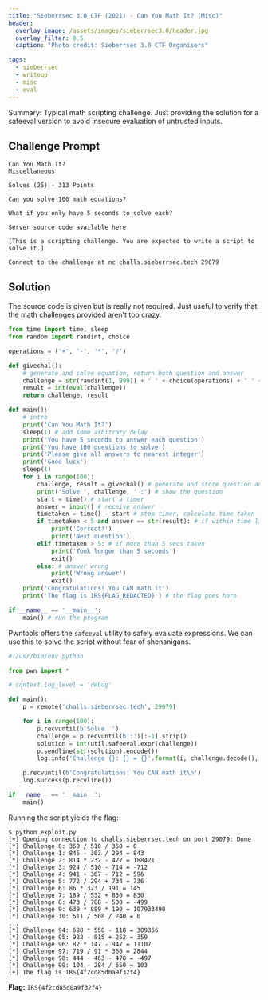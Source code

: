 ```yaml
---
title: "Sieberrsec 3.0 CTF (2021) - Can You Math It? (Misc)"
header:
  overlay_image: /assets/images/sieberrsec3.0/header.jpg
  overlay_filter: 0.5
  caption: "Photo credit: Sieberrsec 3.0 CTF Organisers"

tags:
  - sieberrsec
  - writeup
  - misc
  - eval
---
```


Summary: Typical math scripting challenge. Just providing the solution for a safeeval version to
avoid insecure evaluation of untrusted inputs.

## Challenge Prompt

```
Can You Math It?
Miscellaneous

Solves (25) - 313 Points

Can you solve 100 math equations?

What if you only have 5 seconds to solve each?

Server source code available here

[This is a scripting challenge. You are expected to write a script to solve it.]

Connect to the challenge at nc challs.sieberrsec.tech 29079
```

## Solution

The source code is given but is really not required. Just useful to verify that the math challenges
provided aren't too crazy.

```python
from time import time, sleep
from random import randint, choice

operations = ('+', '-', '*', '/')

def givechal():
    # generate and solve equation, return both question and answer
    challenge = str(randint(1, 999)) + ' ' + choice(operations) + ' ' + str(randint(1, 999)) + ' ' + choice(operations) + ' ' + str(randint(1, 999))
    result = int(eval(challenge))
    return challenge, result

def main():
    # intro
    print('Can You Math It?')
    sleep(1) # add some arbitrary delay
    print('You have 5 seconds to answer each question')
    print('You have 100 questions to solve')
    print('Please give all answers to nearest integer')
    print('Good luck')
    sleep(1)
    for i in range(100):
        challenge, result = givechal() # generate and store question and answer
        print('Solve ', challenge, ' :') # show the question
        start = time() # start a timer
        answer = input() # receive answer
        timetaken = time() - start # stop timer, calculate time taken
        if timetaken < 5 and answer == str(result): # if within time limit and correct answer
            print('Correct!')
            print('Next question')
        elif timetaken > 5: # if more than 5 secs taken
            print('Took longer than 5 seconds')
            exit()
        else: # answer wrong
            print('Wrong answer')
            exit()
    print('Congratulations! You CAN math it')
    print('The flag is IRS{FLAG_REDACTED}') # the flag goes here

if __name__ == '__main__':
    main() # run the program
```

Pwntools offers the `safeeval` utility to safely evaluate expressions. We can use this to solve the
script without fear of shenanigans.

```python
#!/usr/bin/env python

from pwn import *

# context.log_level = 'debug'

def main():
    p = remote('challs.sieberrsec.tech', 29079)

    for i in range(100):
        p.recvuntil(b'Solve  ')
        challenge = p.recvuntil(b':')[:-1].strip()
        solution = int(util.safeeval.expr(challenge))
        p.sendline(str(solution).encode())
        log.info('Challenge {}: {} = {}'.format(i, challenge.decode(), solution))

    p.recvuntil(b'Congratulations! You CAN math it\n')
    log.success(p.recvline())

if __name__ == '__main__':
    main()

```

Running the script yields the flag:

```console
$ python exploit.py
[+] Opening connection to challs.sieberrsec.tech on port 29079: Done
[*] Challenge 0: 360 / 510 / 350 = 0
[*] Challenge 1: 845 - 303 / 294 = 843
[*] Challenge 2: 814 * 232 - 427 = 188421
[*] Challenge 3: 924 / 510 - 714 = -712
[*] Challenge 4: 941 + 367 - 712 = 596
[*] Challenge 5: 772 / 294 + 734 = 736
[*] Challenge 6: 86 * 323 / 191 = 145
[*] Challenge 7: 189 / 532 + 830 = 830
[*] Challenge 8: 473 / 788 - 500 = -499
[*] Challenge 9: 639 * 889 * 190 = 107933490
[*] Challenge 10: 611 / 508 / 240 = 0
...
[*] Challenge 94: 698 * 558 - 118 = 389366
[*] Challenge 95: 922 - 815 + 252 = 359
[*] Challenge 96: 82 * 147 - 947 = 11107
[*] Challenge 97: 719 / 91 * 360 = 2844
[*] Challenge 98: 444 - 463 - 478 = -497
[*] Challenge 99: 104 - 284 / 650 = 103
[+] The flag is IRS{4f2cd85d0a9f32f4}
```

**Flag:** `IRS{4f2cd85d0a9f32f4}`
